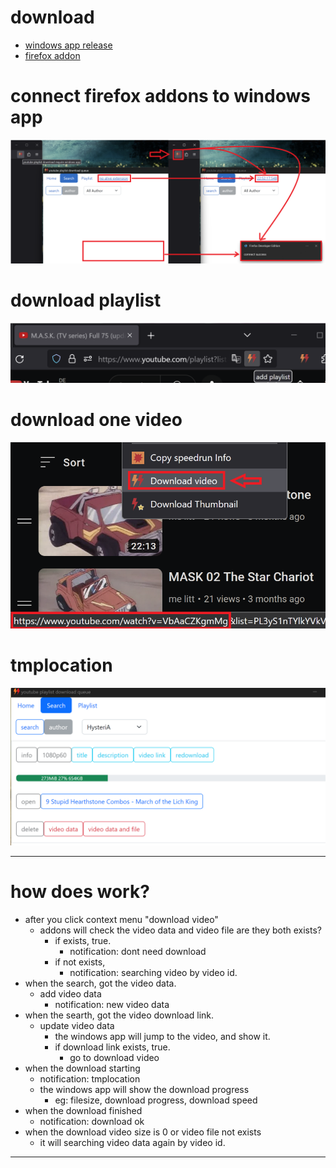 # download
 - [windows app release](https://github.com/queue-download-youtube-playlist/queue-download-desktop/releases/latest)
 - [firefox addon](https://addons.mozilla.org/en-US/firefox/addon/youtube-playlist-download/)

# connect firefox addons to windows app
![connect windows app](/image/connect_windows_app.png)

# download playlist
![download playlist](/image/click_add_playlist_icon.png)

# download one video
![download one video](/image/click_download_video.png)

# tmplocation 
![tmplocation video](/image/downloading_a_video.png)

---

# how does work?
 - after you click context menu "download video"
   - addons will check the video data and video file are they both exists?
     - if exists, true. 
       - notification: dont need download
     - if not exists, 
       - notification: searching video by video id.
 - when the search, got the video data.
   - add video data
     - notification: new video data
 - when the searth, got the video download link.
   - update video data
     - the windows app will jump to the video, and show it.
     - if download link exists, true. 
       - go to download video
 - when the download starting
   - notification: tmplocation
   - the windows app will show the download progress
     - eg: filesize, download progress, download speed
 - when the download finished
   - notification: download ok
 - when the download video size is 0 or video file not exists
   - it will searching video data again by video id.

---